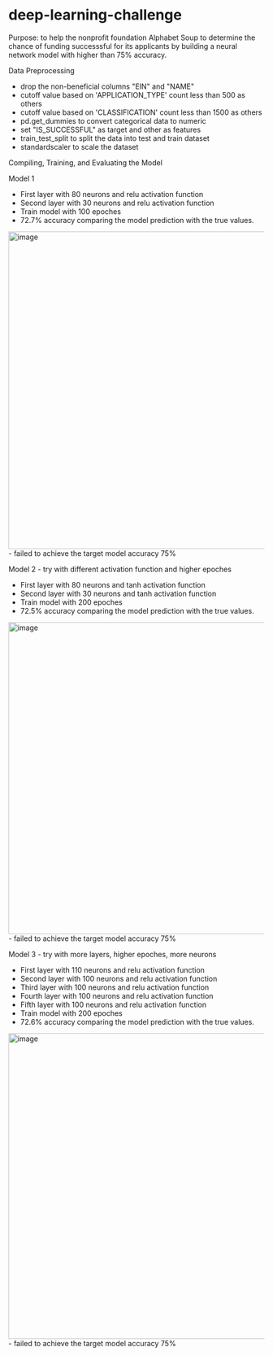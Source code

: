 # deep-learning-challenge
Purpose: to help the nonprofit foundation Alphabet Soup to determine the chance of funding successsful for its applicants by building a neural network model with higher than 75% accuracy. 

Data Preprocessing
- drop the non-beneficial columns "EIN" and "NAME" 
- cutoff value based on 'APPLICATION_TYPE' count less than 500 as others 
- cutoff value based on 'CLASSIFICATION' count less than 1500 as others 
- pd.get_dummies to convert categorical data to numeric
- set "IS_SUCCESSFUL" as target and other as features 
- train_test_split to split the data into test and train dataset
- standardscaler to scale the dataset

Compiling, Training, and Evaluating the Model

Model 1 
- First layer with 80 neurons and relu activation function
- Second layer with 30 neurons and relu activation function
- Train model with 100 epoches
- 72.7% accuracy comparing the model prediction with the true values.  
<img width="624" alt="image" src="https://user-images.githubusercontent.com/118244319/236704483-822023a8-6c2e-4a1a-a211-9ed43e8aaca2.png">
- failed to achieve the target model accuracy 75%

Model 2 - try with different activation function and higher epoches
- First layer with 80 neurons and tanh activation function
- Second layer with 30 neurons and tanh activation function
- Train model with 200 epoches
- 72.5% accuracy comparing the model prediction with the true values.  
<img width="613" alt="image" src="https://user-images.githubusercontent.com/118244319/236704612-8b52d761-8bca-4eb9-a68c-b8e8465fdf74.png">
- failed to achieve the target model accuracy 75%

Model 3 - try with more layers, higher epoches, more neurons
- First layer with 110 neurons and relu activation function
- Second layer with 100 neurons and relu activation function
- Third layer with 100 neurons and relu activation function
- Fourth layer with 100 neurons and relu activation function
- Fifth layer with 100 neurons and relu activation function
- Train model with 200 epoches
- 72.6% accuracy comparing the model prediction with the true values. 
<img width="601" alt="image" src="https://user-images.githubusercontent.com/118244319/236705443-7772d3f6-8b3d-422e-8bc1-3f0589e0e65a.png">
- failed to achieve the target model accuracy 75%


